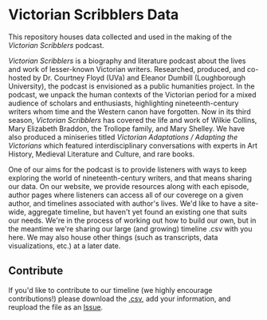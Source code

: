 # Victorian Scribblers Data
This repository houses data collected and used in the making of the <em>Victorian Scribblers</em> podcast.

<em>Victorian Scribblers</em> is a biography and literature podcast about the lives and work of lesser-known Victorian writers. Researched, produced, and co-hosted by Dr. Courtney Floyd (UVa) and Eleanor Dumbill (Loughborough University), the podcast is envisioned as a public humanities project. In the podcast, we unpack the human contexts of the Victorian period for a mixed audience of scholars and enthusiasts, highlighting nineteenth-century writers whom time and the Western canon have forgotten. Now in its third season, <em>Victorian Scribblers</em> has covered the life and work of Wilkie Collins, Mary Elizabeth Braddon, the Trollope family, and Mary Shelley. We have also produced a miniseries titled <em>Victorian Adaptations / Adapting the Victorians</em> which featured interdisciplinary conversations with experts in Art History, Medieval Literature and Culture, and rare books. 

One of our aims for the podcast is to provide listeners with ways to keep exploring the world of nineteenth-century writers, and that means sharing our data. On our website, we provide resources along with each episode, author pages where listeners can access all of our coverege on a given author, and timelines associated with author's lives. We'd like to have a site-wide, aggregate timeline, but haven't yet found an existing one that suits our needs. We're in the process of working out how to build our own, but in the meantime we're sharing our large (and growing) timeline .csv with you here. We may also house other things (such as transcripts, data visualizations, etc.) at a later date.

## Contribute
If you'd like to contribute to our timeline (we highly encourage contributions!) please download the <a href="/timelines/Victorian Scribblers Aggregate Timeline.csv">.csv</a>, add your information, and reupload the file as an <a href="https://github.com/VictorianScribblers/VictorianScribblersData/issues">Issue</a>. 
